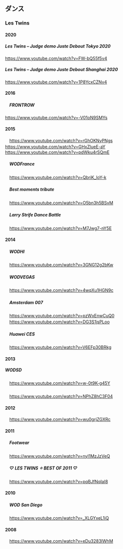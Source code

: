 

## ダンス

### Les Twins


#### 2020

##### Les Twins – Judge demo Juste Debout Tokyo 2020
https://www.youtube.com/watch?v=FW-bQ55f5v4

##### Les Twins – Judge demo Juste Debout Shanghai 2020
https://www.youtube.com/watch?v=1P8YcxCZNv4


#### 2016

##### 　FRONTROW
https://www.youtube.com/watch?v=-V01oN9SMYs


#### 2015
　https://www.youtube.com/watch?v=rGhOKNyPNgs
　https://www.youtube.com/watch?v=GHxZlueE-aY
　https://www.youtube.com/watch?v=pdWku4rSQmE
##### 　WODFrance
　https://www.youtube.com/watch?v=QbriK_loY-k

##### 　Best moments tribute
　https://www.youtube.com/watch?v=O5bn3h5BSvM
　  　  
##### 　Larry Strife Dance Battle
　https://www.youtube.com/watch?v=M7Jwg7-nY5E


#### 2014

##### 　WODHI
　https://www.youtube.com/watch?v=3GNG12g2bKw  

##### 　WODVEGAS
　https://www.youtube.com/watch?v=4wqXu1HGN9c  

##### 　Amsterdam 007
　https://www.youtube.com/watch?v=pzWxEnwCuQ0  
　https://www.youtube.com/watch?v=DG3S1jsPLoo

##### 　Huawei CES
　https://www.youtube.com/watch?v=V6EFp30BRkg


#### 2013

##### WODSD
　https://www.youtube.com/watch?v=w-0t9K-g45Y

##### 
　https://www.youtube.com/watch?v=NPhZ8hC3F04


#### 2012
　https://www.youtube.com/watch?v=wu0grjZGXRc


#### 2011

##### 　Footwear
　https://www.youtube.com/watch?v=nyI1MzJzVeQ

##### 　♡ LES TWINS ✧ BEST OF 2011 ♡
　https://www.youtube.com/watch?v=pqBJfNqIaI8


#### 2010

##### 　WOD San Diego
　https://www.youtube.com/watch?v=_XLGYxeL1iQ  


#### 2008
　https://www.youtube.com/watch?v=eDu3283IWhM

